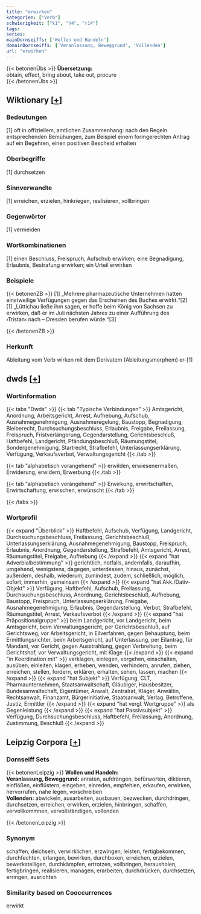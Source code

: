 ```yaml
---
title: "erwirken"
kategorien: ["Verb"]
schwierigkeit: ["k1", "h4", "r14"]
tags:
series:
mainDornseiffs: ['Wollen und Handeln']
domainDornseiffs: ['Veranlassung, Beweggrund', 'Vollenden']
url: "erwirken"
---
```


{{< betonenÜbs >}}
**Übersetzung:**  
obtain, effect, bring about, take out, procure  
{{< /betonenÜbs >}}

## Wiktionary [[+](https://de.wiktionary.org/wiki/erwirken)]

### Bedeutungen
[1] oft in offiziellem, amtlichen Zusammenhang: nach den Regeln entsprechenden Bemühungen, zum Beispiel einem formgerechten Antrag auf ein Begehren, einen positiven Bescheid erhalten  

### Oberbegriffe
[1] durchsetzen  

### Sinnverwandte
[1] erreichen, erzielen, hinkriegen, realisieren, vollbringen  

### Gegenwörter
[1] vermeiden  

### Wortkombinationen
[1] einen Beschluss, Freispruch, Aufschub erwirken; eine Begnadigung, Erlaubnis, Bestrafung erwirken; ein Urteil erwirken  

### Beispiele
{{< betonenZB >}}
[1] „Mehrere pharmazeutische Unternehmen hatten einstweilige Verfügungen gegen das Erscheinen des Buches erwirkt.“[2]  
[1] „Lüttichau ließe ihm sagen, er hoffe beim König von Sachsen zu erwirken, daß er im Juli nächsten Jahres zu einer Aufführung des ›Tristan‹ nach – Dresden berufen würde.“[3]  

{{< /betonenZB >}}
### Herkunft
Ableitung vom Verb wirken mit dem Derivatem (Ableitungsmorphem) er-[1]  



## dwds [[+](https://www.dwds.de/wb/erwirken)]

### Wortinformation
{{< tabs "Dwds" >}}
{{< tab "Typische Verbindungen" >}}
Amtsgericht, Anordnung, Arbeitsgericht, Arrest, Aufhebung, Aufschub, Ausnahmegenehmigung, Ausnahmeregelung, Baustopp, Begnadigung, Bleiberecht, Durchsuchungsbeschluss, Erlaubnis, Freigabe, Freilassung, Freispruch, Fristverlängerung, Gegendarstellung, Gerichtsbeschluß, Haftbefehl, Landgericht, Pfändungsbeschluß, Räumungstitel, Sondergenehmigung, Startrecht, Strafbefehl, Unterlassungserklärung, Verfügung, Verkaufsverbot, Verwaltungsgericht
{{< /tab >}}

{{< tab "alphabetisch vorangehend" >}}
erwilden, erwiesenermaßen, Erwiderung, erwidern, Erwerbung
{{< /tab >}}

{{< tab "alphabetisch vorangehend" >}}
Erwirkung, erwirtschaften, Erwirtschaftung, erwischen, erwünscht
{{< /tab >}}

{{< /tabs >}}

### Wortprofil
{{< expand "Überblick" >}} Haftbefehl, Aufschub, Verfügung, Landgericht, Durchsuchungsbeschluss, Freilassung, Gerichtsbeschluß, Unterlassungserklärung, Ausnahmegenehmigung, Baustopp, Freispruch, Erlaubnis, Anordnung, Gegendarstellung, Strafbefehl, Amtsgericht, Arrest, Räumungstitel, Freigabe, Aufhebung {{< /expand >}}
{{< expand "hat Adverbialbestimmung" >}} gerichtlich, notfalls, andernfalls, daraufhin, umgehend, wenigstens, dagegen, unterdessen, hinaus, zunächst, außerdem, deshalb, wiederum, zumindest, zudem, schließlich, möglich, sofort, immerhin, gemeinsam {{< /expand >}}
{{< expand "hat Akk./Dativ-Objekt" >}} Verfügung, Haftbefehl, Aufschub, Freilassung, Durchsuchungsbeschluss, Anordnung, Gerichtsbeschluß, Aufhebung, Baustopp, Freispruch, Unterlassungserklärung, Freigabe, Ausnahmegenehmigung, Erlaubnis, Gegendarstellung, Verbot, Strafbefehl, Räumungstitel, Arrest, Verkaufsverbot {{< /expand >}}
{{< expand "hat Präpositionalgruppe" >}} beim Landgericht, vor Landgericht, beim Amtsgericht, beim Verwaltungsgericht, per Gerichtsbeschluß, auf Gerichtsweg, vor Arbeitsgericht, in Eilverfahren, gegen Behauptung, beim Ermittlungsrichter, beim Arbeitsgericht, auf Unterlassung, per Eilantrag, für Mandant, vor Gericht, gegen Ausstrahlung, gegen Verbreitung, beim Gerichtshof, vor Verwaltungsgericht, mit Klage {{< /expand >}}
{{< expand "in Koordination mit" >}} verklagen, einlegen, vorgehen, einschalten, ausüben, einleiten, klagen, erheben, wenden, verhindern, anrufen, ziehen, erreichen, stellen, fordern, erklären, erhalten, sehen, lassen, machen {{< /expand >}}
{{< expand "hat Subjekt" >}} Verfügung, CLT, Pharmaunternehmen, Staatsanwaltschaft, Gläubiger, Hausbesitzer, Bundesanwaltschaft, Eigentümer, Anwalt, Zentralrat, Kläger, Anwältin, Rechtsanwalt, Finanzamt, Bürgerinitiative, Staatsanwalt, Verlag, Betroffene, Justiz, Ermittler {{< /expand >}}
{{< expand "hat vergl. Wortgruppe" >}} als Gegenleistung {{< /expand >}}
{{< expand "hat Passivsubjekt" >}} Verfügung, Durchsuchungsbeschluss, Haftbefehl, Freilassung, Anordnung, Zustimmung, Beschluß {{< /expand >}}

## Leipzig Corpora [[+](https://corpora.uni-leipzig.de/en/res?word=erwirken&corpusId=deu_newscrawl-public_2018)]

### Dornseiff Sets
{{< betonenLeipzig >}}
**Wollen und Handeln:**  
**Veranlassung, Beweggrund:** anraten, aufdrängen, befürworten, diktieren, einflößen, einflüstern, eingeben, einreden, empfehlen, erkaufen, erwirken, hervorrufen, nahe legen, vorschreiben  
**Vollenden:** abwickeln, ausarbeiten, ausbauen, bezwecken, durchdringen, durchsetzen, erreichen, erwirken, erzielen, hinbringen, schaffen, vervollkommnen, vervollständigen, vollenden  

{{< /betonenLeipzig >}}

### Synonym
schaffen, deichseln, verwirklichen, erzwingen, leisten, fertigbekommen, durchfechten, erlangen, bewirken, durchboxen, erreichen, erzielen, bewerkstelligen, durchkämpfen, ertrotzen, vollbringen, herausholen, fertigbringen, realisieren, managen, erarbeiten, durchdrücken, durchsetzen, erringen, ausrichten


### Similarity based on Cooccurrences
erwirkt

